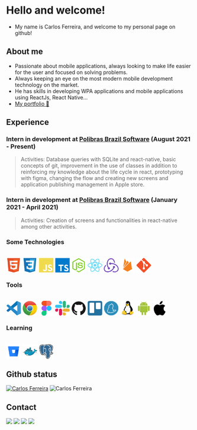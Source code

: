# Hello and welcome!
* My name is Carlos Ferreira, and welcome to my personal page on github!

## About me
* Passionate about mobile applications, always looking to make life easier for the user and focused on solving problems.
* Always keeping an eye on the most modern mobile development technology on the market.
* He has skills in developing WPA applications and mobile applications using ReactJs, React Native...
* [My portfolio 🙂](https://portfolio-do-carlos.netlify.app/)

## Experience

### Intern in development at [Polibras Brazil Software](https://polibrassoftware.com.br/) (August 2021 - Present)
> Activities: Database queries with SQLite and react-native, basic concepts of git, improvement in the use of classes in addition to reinforcing my knowledge about the life cycle in react, prototyping with figma, changing the flow and creating new screens and application publishing management in Apple store.

### Intern in development at [Polibras Brazil Software](https://polibrassoftware.com.br/) (January 2021 - April 2021)
> Activities: Creation of screens and functionalities in react-native among other activities.

### Some Technologies
<div style="display: inline_block"><br>
  <img align="center" alt="CarlosSTS-HTML" height="40" width="40" src="https://raw.githubusercontent.com/devicons/devicon/master/icons/html5/html5-original.svg">
  <img align="center" alt="CarlosSTS-CSS" height="40" width="40" src="https://raw.githubusercontent.com/devicons/devicon/master/icons/css3/css3-original.svg">
  <img align="center" alt="CarlosSTS-Js" height="40" width="40" src="https://raw.githubusercontent.com/devicons/devicon/master/icons/javascript/javascript-plain.svg">
  <img align="center" alt="CarlosSTS-Ts" height="40" width="40" src="https://raw.githubusercontent.com/devicons/devicon/master/icons/typescript/typescript-plain.svg">
    <img align="center" alt="CarlosSTS-React" height="40" width="40" src="https://raw.githubusercontent.com/devicons/devicon/master/icons/nodejs/nodejs-original.svg">
  <img align="center" alt="CarlosSTS-React" height="40" width="40" src="https://raw.githubusercontent.com/devicons/devicon/master/icons/react/react-original.svg">
  <img align="center" alt="CarlosSTS-Redux" height="40" width="40" src="https://raw.githubusercontent.com/devicons/devicon/master/icons/redux/redux-original.svg">
  <img align="center" alt="CarlosSTS-Firebase" height="40" width="40" src="https://raw.githubusercontent.com/devicons/devicon/master/icons/firebase/firebase-plain.svg">
  <img align="center" alt="CarlosSTS-Git" height="40" width="40" src="https://raw.githubusercontent.com/devicons/devicon/master/icons/git/git-original.svg">
</div>

### Tools
<div style="display: inline_block"><br>
 <img align="center" alt="CarlosSTS-Vscode" height="40" width="40" src="https://raw.githubusercontent.com/devicons/devicon/master/icons/vscode/vscode-original.svg">
 <img align="center" alt="CarlosSTS-chrome" height="40" width="40" src="https://raw.githubusercontent.com/devicons/devicon/master/icons/chrome/chrome-original.svg">
 <img align="center" alt="CarlosSTS-figma" height="40" width="40" src="https://raw.githubusercontent.com/devicons/devicon/master/icons/figma/figma-original.svg">
 <img align="center" alt="CarlosSTS-slack" height="40" width="40" src="https://raw.githubusercontent.com/devicons/devicon/master/icons/slack/slack-original.svg">
 <img align="center" alt="CarlosSTS-github" height="40" width="40" src="https://raw.githubusercontent.com/devicons/devicon/master/icons/github/github-original.svg">
 <img align="center" alt="CarlosSTS-trello" height="40" width="40" src="https://raw.githubusercontent.com/devicons/devicon/master/icons/trello/trello-plain.svg"> 
 <img align="center" alt="CarlosSTS-Yarn" height="40" width="40" src="https://raw.githubusercontent.com/devicons/devicon/master/icons/yarn/yarn-original.svg">
 <img align="center" alt="CarlosSTS-Linux" height="40" width="40" src="https://raw.githubusercontent.com/devicons/devicon/master/icons/linux/linux-original.svg">
 <img align="center" alt="CarlosSTS-android" height="40" width="40" src="https://raw.githubusercontent.com/devicons/devicon/master/icons/android/android-original.svg">
 <img align="center" alt="CarlosSTS-apple" height="40" width="40" src="https://raw.githubusercontent.com/devicons/devicon/master/icons/apple/apple-original.svg">
</div>

### Learning
<div style="display: inline_block"><br>
  <img align="center" alt="CarlosSTS-bitbucket" height="40" width="40" src="https://raw.githubusercontent.com/devicons/devicon/master/icons/bitbucket/bitbucket-original.svg">
  <img align="center" alt="CarlosSTS-docker" height="40" width="40" src="https://raw.githubusercontent.com/devicons/devicon/master/icons/docker/docker-original.svg">
<img align="center" alt="CarlosSTS-postgresql" height="40" width="40" src="https://raw.githubusercontent.com/devicons/devicon/master/icons/postgresql/postgresql-original.svg">
</div>

## Github status
[![Carlos Ferreira](https://github-readme-stats.vercel.app/api?username=CarlosSTS&show_icons=true&theme=tokyonight&include_all_commits=true&count_private=true)](https://github.com/CarlosSTS)
![Carlos Ferreira](https://github-readme-stats.vercel.app/api/top-langs/?username=CarlosSTS&layout=compact&langs_count=8&theme=tokyonight)

## Contact

<div>
 <a href="mailto:carlossts826@gmail.com"><img src="https://img.shields.io/badge/-Gmail-%23333?style=for-the-badge&logo=gmail&logoColor=white" target="_blank"></a>
 <a href="https://github.com/CarlosSTS" target="_blank"><img src="https://img.shields.io/badge/GitHub-100000?style=for-the-badge&logo=github&logoColor=red" target="_blank"></a> 
 <a href="https://www.linkedin.com/in/carlos-ferreira-4b2ba219a" target="_blank"><img src="https://img.shields.io/badge/-LinkedIn-%230077B5?style=for-the-badge&logo=linkedin&logoColor=white" target="_blank"></a> 
 <a href="https://www.instagram.com/carlos_ferreira826" target="_blank"><img src="https://img.shields.io/badge/-Instagram-%23E4405F?style=for-the-badge&logo=instagram&logoColor=white" target="_blank"></a>
  </div>
